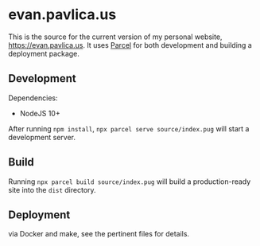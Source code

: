evan.pavlica.us
===============

This is the source for the current version of my personal website,
https://evan.pavlica.us.  It uses [Parcel](https://parceljs.org) for both
development and building a deployment package.

## Development

Dependencies:

- NodeJS 10+

After running `npm install`, `npx parcel serve source/index.pug` will start a
development server.

## Build

Running `npx parcel build source/index.pug` will build a production-ready site
into the `dist` directory.

## Deployment

via Docker and make, see the pertinent files for details.
